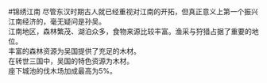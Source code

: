 #锦绣江南
尽管东汉时期古人就已经重视对江南的开拓，但真正意义上第一个振兴江南经济的，毫无疑问是孙吴。<br>
江南地区，森林繁茂、湖泊众多，食物来源比较丰富。渔采与狩猎占据了重要的地位。<br>
丰富的森林资源为吴国提供了充足的木材。<br>
在转世三国中，吴国的特色资源为木材。<br>
座下城池的伐木场加成最高为5%。<br>
